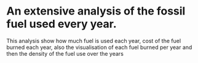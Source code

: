 # An extensive analysis of the fossil fuel used every year.

This analysis show how much fuel is used each year, cost of the fuel burned each year, also the visualisation of each fuel burned per year and then the density of the fuel use over the years

